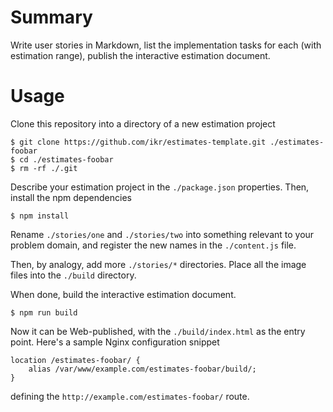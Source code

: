 # Summary

Write user stories in Markdown, list the implementation tasks for each (with estimation range),
publish the interactive estimation document.

# Usage

Clone this repository into a directory of a new estimation project

    $ git clone https://github.com/ikr/estimates-template.git ./estimates-foobar
    $ cd ./estimates-foobar
    $ rm -rf ./.git

Describe your estimation project in the `./package.json` properties. Then, install the npm
dependencies

    $ npm install

Rename `./stories/one` and `./stories/two` into something relevant to your problem domain, and register
the new names in the `./content.js` file.

Then, by analogy, add more `./stories/*` directories. Place all the image files into the `./build`
directory.

When done, build the interactive estimation document.

    $ npm run build

Now it can be Web-published, with the `./build/index.html` as the entry point. Here's a sample Nginx
configuration snippet

    location /estimates-foobar/ {
        alias /var/www/example.com/estimates-foobar/build/;
    }

defining the `http://example.com/estimates-foobar/` route.
